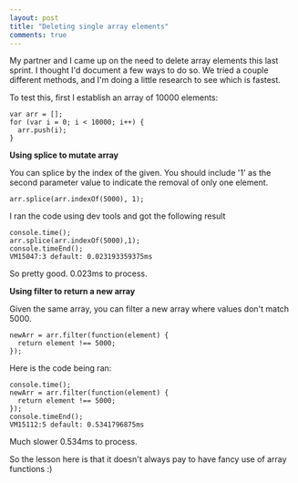 ```yaml
---
layout: post
title: "Deleting single array elements"
comments: true
---
```

My partner and I came up on the need to delete array elements this last sprint. I thought I'd document a few ways to do so. We tried a couple different methods, and I'm doing a little research to see which is fastest.

To test this, first I establish an array of 10000 elements:
```
var arr = [];
for (var i = 0; i < 10000; i++) {
  arr.push(i);
}
```
**Using splice to mutate array**

You can splice by the index of the given. You should include '1' as the second parameter value to indicate the removal of only one element.

```
arr.splice(arr.indexOf(5000), 1);
```

I ran the code using dev tools and got the following result
```
console.time();
arr.splice(arr.indexOf(5000),1);
console.timeEnd();
VM15047:3 default: 0.023193359375ms
```
So pretty good. 0.023ms to process.

**Using filter to return a new array**

Given the same array, you can filter a new array where values don't match 5000.
```
newArr = arr.filter(function(element) {
  return element !== 5000;
});
```

Here is the code being ran:
```
console.time();
newArr = arr.filter(function(element) {
  return element !== 5000;
});
console.timeEnd();
VM15112:5 default: 0.5341796875ms
```
Much slower 0.534ms to process.

So the lesson here is that it doesn't always pay to have fancy use of array functions :)